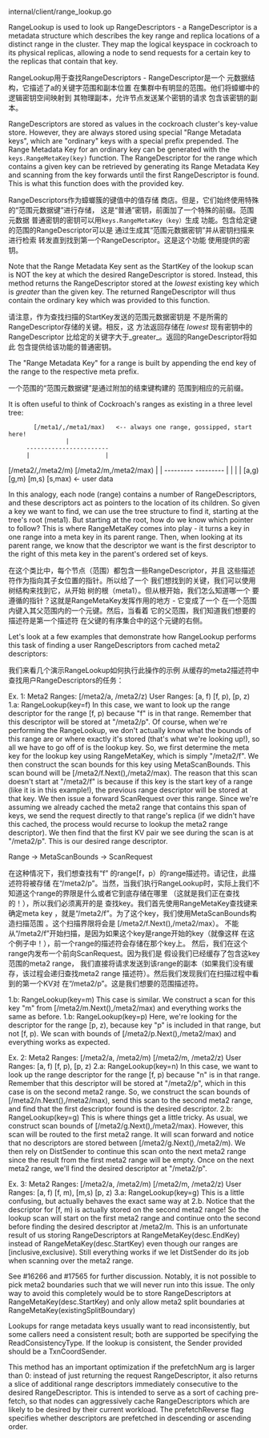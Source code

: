

internal/client/range_lookup.go

RangeLookup is used to look up RangeDescriptors - a RangeDescriptor is a
metadata structure which describes the key range and replica locations of a
distinct range in the cluster. They map the logical keyspace in cockroach to
its physical replicas, allowing a node to send requests for a certain key to
the replicas that contain that key.

RangeLookup用于查找RangeDescriptors  -  RangeDescriptor是一个
 元数据结构，它描述了a的关键字范围和副本位置
 在集群中有明显的范围。他们将蟑螂中的逻辑密钥空间映射到
 其物理副本，允许节点发送某个密钥的请求
 包含该密钥的副本。


RangeDescriptors are stored as values in the cockroach cluster's key-value
store. However, they are always stored using special "Range Metadata keys",
which are "ordinary" keys with a special prefix prepended. The Range Metadata
Key for an ordinary key can be generated with the `keys.RangeMetaKey(key)`
function. The RangeDescriptor for the range which contains a given key can be
retrieved by generating its Range Metadata Key and scanning from the key
forwards until the first RangeDescriptor is found. This is what this function
does with the provided key.

RangeDescriptors作为蟑螂簇的键值中的值存储
 商店。但是，它们始终使用特殊的“范围元数据键”进行存储，
 这是“普通”密钥，前面加了一个特殊的前缀。范围元数据
 普通密钥的密钥可以用`keys.RangeMetaKey（key）`生成
 功能。包含给定键的范围的RangeDescriptor可以是
 通过生成其“范围元数据密钥”并从密钥扫描来进行检索
 转发直到找到第一个RangeDescriptor。这是这个功能
 使用提供的密钥。

Note that the Range Metadata Key sent as the StartKey of the lookup scan is
NOT the key at which the desired RangeDescriptor is stored. Instead, this
method returns the RangeDescriptor stored at the _lowest_ existing key which
is _greater_ than the given key. The returned RangeDescriptor will thus
contain the ordinary key which was provided to this function.

请注意，作为查找扫描的StartKey发送的范围元数据密钥是
 不是所需的RangeDescriptor存储的关键。相反，这
 方法返回存储在 _lowest_ 现有密钥中的RangeDescriptor
 比给定的关键字大于_greater_。返回的RangeDescriptor将如此
 包含提供给该功能的普通密钥。

The "Range Metadata Key" for a range is built by appending the end key of the
range to the respective meta prefix.


一个范围的“范围元数据键”是通过附加的结束键构建的
 范围到相应的元前缀。

It is often useful to think of Cockroach's ranges as existing in a three
level tree:

           [/meta1/,/meta1/max)   <-- always one range, gossipped, start here!
                    |
         -----------------------
         |                     |
 [/meta2/,/meta2/m)   [/meta2/m,/meta2/max)
         |                     |
     ---------             ---------
     |       |             |       |
   [a,g)   [g,m)         [m,s)   [s,max)   <- user data

In this analogy, each node (range) contains a number of RangeDescriptors, and
these descriptors act as pointers to the location of its children. So given a
key we want to find, we can use the tree structure to find it, starting at
the tree's root (meta1). But starting at the root, how do we know which
pointer to follow? This is where RangeMetaKey comes into play - it turns a
key in one range into a meta key in its parent range. Then, when looking at
its parent range, we know that the descriptor we want is the first descriptor
to the right of this meta key in the parent's ordered set of keys.

在这个类比中，每个节点（范围）都包含一些RangeDescriptor，并且
这些描述符作为指向其子女位置的指针。所以给了一个
我们想找到的关键，我们可以使用树结构来找到它，从开始
树的根（meta1）。但从根开始，我们怎么知道哪一个
要遵循的指针？这就是RangeMetaKey发挥作用的地方 - 它变成了一个
在一个范围内键入其父范围内的一个元键。然后，当看着
它的父范围，我们知道我们想要的描述符是第一个描述符
在父键的有序集合中的这个元键的右侧。

Let's look at a few examples that demonstrate how RangeLookup performs this
task of finding a user RangeDescriptors from cached meta2 descriptors:

我们来看几个演示RangeLookup如何执行此操作的示例
从缓存的meta2描述符中查找用户RangeDescriptors的任务：

Ex. 1:
 Meta2 Ranges: [/meta2/a,  /meta2/z)
 User  Ranges: [a, f) [f, p), [p, z)
 1.a: RangeLookup(key=f)
  In this case, we want to look up the range descriptor for the range [f, p)
  because "f" is in that range. Remember that this descriptor will be stored
  at "/meta2/p". Of course, when we're performing the RangeLookup, we don't
  actually know what the bounds of this range are or where exactly it's
  stored (that's what we're looking up!), so all we have to go off of is the
  lookup key. So, we first determine the meta key for the lookup key using
  RangeMetaKey, which is simply "/meta2/f". We then construct the scan bounds
  for this key using MetaScanBounds. This scan bound will be
  [/meta2/f.Next(),/meta2/max). The reason that this scan doesn't start at
  "/meta2/f" is because if this key is the start key of a range (like it is
  in this example!), the previous range descriptor will be stored at that
  key. We then issue a forward ScanRequest over this range. Since we're
  assuming we already cached the meta2 range that contains this span of keys,
  we send the request directly to that range's replica (if we didn't have
  this cached, the process would recurse to lookup the meta2 range
  descriptor). We then find that the first KV pair we see during the scan is
  at "/meta2/p". This is our desired range descriptor.

  Range -> MetaScanBounds -> ScanRequest

  在这种情况下，我们想查找有“f” 的range[f，p）的range描述符。请记住，此描述符将被存储
  在“/meta2/p”。当然，当我们执行RangeLookup时，实际上我们不
  知道这个range的界限是什么或者它到底存储在哪里
  （这就是我们正在查找的！），所以我们必须离开的是
  查找key。我们首先使用RangeMetaKey查找键来确定meta key
  ，就是“/meta2/f”。为了这个key，我们使用MetaScanBounds构造扫描范围
  。这个扫描界限将会是
  [/meta2/f.Next(),/meta2/max）。
  不能从“/meta2/f”开始扫描，是因为如果这个key是range开始的key（就像这样
  在这个例子中！），前一个range的描述符会存储在那个key上。
  然后，我们在这个range内发布一个前向ScanRequest。因为我们是
  假设我们已经缓存了包含这key范围的meta2 range，
  我们直接将请求发送到该range的副本（如果我们没有缓存，该过程会递归查找meta2 range
  描述符）。然后我们发现我们在扫描过程中看到的第一个KV对
  在“/meta2/p”。这是我们想要的范围描述符。

 1.b: RangeLookup(key=m)
  This case is similar. We construct a scan for this key "m" from
  [/meta2/m.Next(),/meta2/max) and everything works the same as before.
 1.b: RangeLookup(key=p)
  Here, we're looking for the descriptor for the range [p, z), because key "p"
  is included in that range, but not [f, p). We scan with bounds of
  [/meta2/p.Next(),/meta2/max) and everything works as expected.

Ex. 2:
 Meta2 Ranges: [/meta2/a, /meta2/m) [/meta2/m, /meta2/z)
 User  Ranges: [a, f)           [f, p),           [p, z)
 2.a: RangeLookup(key=n)
  In this case, we want to look up the range descriptor for the range [f, p)
  because "n" is in that range. Remember that this descriptor will be stored
  at "/meta2/p", which in this case is on the second meta2 range. So, we
  construct the scan bounds of [/meta2/n.Next(),/meta2/max), send this scan
  to the second meta2 range, and find that the first descriptor found is the
  desired descriptor.
 2.b: RangeLookup(key=g)
  This is where things get a little tricky. As usual, we construct scan
  bounds of [/meta2/g.Next(),/meta2/max). However, this scan will be routed
  to the first meta2 range. It will scan forward and notice that no
  descriptors are stored between [/meta2/g.Next(),/meta2/m). We then rely on
  DistSender to continue this scan onto the next meta2 range since the result
  from the first meta2 range will be empty. Once on the next meta2 range,
  we'll find the desired descriptor at "/meta2/p".

Ex. 3:
 Meta2 Ranges: [/meta2/a, /meta2/m)  [/meta2/m, /meta2/z)
 User  Ranges: [a, f)        [f, m), [m,s)         [p, z)
 3.a: RangeLookup(key=g)
  This is a little confusing, but actually behaves the exact same way at 2.b.
  Notice that the descriptor for [f, m) is actually stored on the second
  meta2 range! So the lookup scan will start on the first meta2 range and
  continue onto the second before finding the desired descriptor at /meta2/m.
  This is an unfortunate result of us storing RangeDescriptors at
  RangeMetaKey(desc.EndKey) instead of RangeMetaKey(desc.StartKey) even
  though our ranges are [inclusive,exclusive). Still everything works if we
  let DistSender do its job when scanning over the meta2 range.

  See #16266 and #17565 for further discussion. Notably, it is not possible
  to pick meta2 boundaries such that we will never run into this issue. The
  only way to avoid this completely would be to store RangeDescriptors at
  RangeMetaKey(desc.StartKey) and only allow meta2 split boundaries at
  RangeMetaKey(existingSplitBoundary)


Lookups for range metadata keys usually want to read inconsistently, but some
callers need a consistent result; both are supported be specifying the
ReadConsistencyType. If the lookup is consistent, the Sender provided should
be a TxnCoordSender.

This method has an important optimization if the prefetchNum arg is larger
than 0: instead of just returning the request RangeDescriptor, it also
returns a slice of additional range descriptors immediately consecutive to
the desired RangeDescriptor. This is intended to serve as a sort of caching
pre-fetch, so that nodes can aggressively cache RangeDescriptors which are
likely to be desired by their current workload. The prefetchReverse flag
specifies whether descriptors are prefetched in descending or ascending
order.
